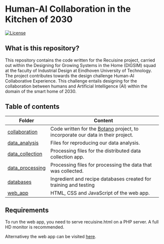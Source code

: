 # Human-AI Collaboration in the Kitchen of 2030

[![License](https://img.shields.io/badge/License-BSD%203--Clause-blue.svg)](https://opensource.org/licenses/BSD-3-Clause)
 
## What is this repository?
This repository contains the code written for the Recuisine project, carried out within the
Designing for Growing Systems in the Home (DIGSIM) squad at the faculty of
Industrial Design at Eindhoven University of Technology. The project contributes towards the design challenge
Human-AI Collaborative Experience. This challenge entails designing for the
collaboration between humans and Artificial Intelligence (AI) within the domain
of the smart home of 2030.

## Table of contents
Folder | Content
--- | ---
[collaboration](collaboration) | Code written for the [Botano](https://hannahvaniterson.nl/demoday "Botano Demo Day page") project, to incorporate our data in their project.
[data_analysis](data_analysis) | Files for reproducing our data analysis.
[data_collection](data_collection) | Processing files for the distributed data collection app.
[data_processing](data_processing) | Processing files for processing the data that was collected.
[databases](databases) | Ingredient and recipe databases created for training and testing
[web_app](web_app) | HTML, CSS and JavaScript of the web app.

## Requirements
To run the web app, you need to serve recuisine.html on a PHP server. A full HD monitor is recommended.

Alternativey the web app can be visited [here](https://solar.jorritvanderheide.com/recuisine "Recuisine Web App").
